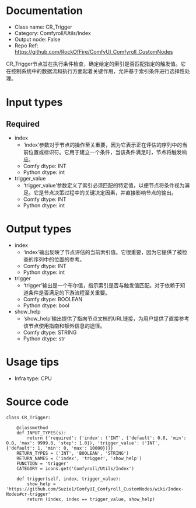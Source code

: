 # Documentation
- Class name: CR_Trigger
- Category: Comfyroll/Utils/Index
- Output node: False
- Repo Ref: https://github.com/RockOfFire/ComfyUI_Comfyroll_CustomNodes

CR_Trigger节点旨在执行条件检查，确定给定的索引是否匹配指定的触发值。它在控制系统中的数据流和执行方面起着关键作用，允许基于索引条件进行选择性处理。

# Input types
## Required
- index
    - ‘index’参数对于节点的操作至关重要，因为它表示正在评估的序列中的当前位置或标识符。它用于建立一个条件，当该条件满足时，节点将触发响应。
    - Comfy dtype: INT
    - Python dtype: int
- trigger_value
    - ‘trigger_value’参数定义了索引必须匹配的特定值，以便节点将条件视为满足。它是节点决策过程中的关键决定因素，并直接影响节点的输出。
    - Comfy dtype: INT
    - Python dtype: int

# Output types
- index
    - ‘index’输出反映了节点评估的当前索引值。它很重要，因为它提供了被检查的序列中的位置的参考。
    - Comfy dtype: INT
    - Python dtype: int
- trigger
    - ‘trigger’输出是一个布尔值，指示索引是否与触发值匹配。对于依赖于知道条件是否满足的下游流程至关重要。
    - Comfy dtype: BOOLEAN
    - Python dtype: bool
- show_help
    - ‘show_help’输出提供了指向节点文档的URL链接，为用户提供了直接参考该节点使用指南和额外信息的途径。
    - Comfy dtype: STRING
    - Python dtype: str

# Usage tips
- Infra type: CPU

# Source code
```
class CR_Trigger:

    @classmethod
    def INPUT_TYPES(s):
        return {'required': {'index': ('INT', {'default': 0.0, 'min': 0.0, 'max': 9999.0, 'step': 1.0}), 'trigger_value': ('INT', {'default': 1, 'min': 0, 'max': 10000})}}
    RETURN_TYPES = ('INT', 'BOOLEAN', 'STRING')
    RETURN_NAMES = ('index', 'trigger', 'show_help')
    FUNCTION = 'trigger'
    CATEGORY = icons.get('Comfyroll/Utils/Index')

    def trigger(self, index, trigger_value):
        show_help = 'https://github.com/Suzie1/ComfyUI_Comfyroll_CustomNodes/wiki/Index-Nodes#cr-trigger'
        return (index, index == trigger_value, show_help)
```